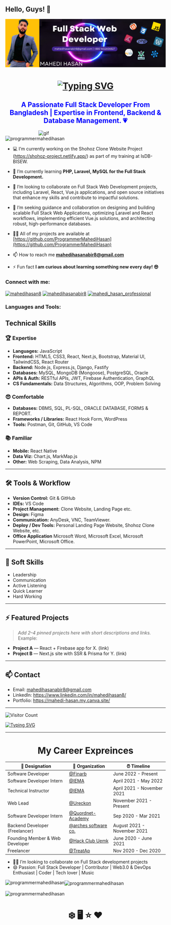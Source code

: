 ## Hello, Guys! 👋

![logo](https://github.com/ProgrammerMahediHasan/ProgrammerMahediHasan/blob/main/Github%20Banner.png)

<h1 align="center">
  <a href="https://git.io/typing-svg">
    <img src="https://readme-typing-svg.herokuapp.com?size=26&duration=4000&color=FF0000&font=Fira+Code&weight=700&lines=Hello+👋+I'm+Mahedi+Hasan" alt="Typing SVG"/>
  </a>
</h1>



<h2 align="center">  <font color="blue">A Passionate Full Stack Developer From Bangladesh | Expertise in Frontend, Backend & Database Management. 💗</font></h2>



<img align="right" alt="gif" width="400" src="https://gist.githubusercontent.com/Prince-Shivaram/106aa0f37f016eda7ec65de5acb90471/raw/760aff1fe331f8a445d4573aa88fd2ec16e72b83/My-work.gif">





<p align="left"> <img src="https://komarev.com/ghpvc/?username=programmermahedihasan&label=Profile%20views&color=0e75b6&style=flat" alt="programmermahedihasan" /> </p>

- 💻 I’m currently working on the Shohoz Clone Website Project (https://shohoz-project.netlify.app/) as part of my training at IsDB-BISEW.
  
- 🌱 I’m currently learning **PHP, Laravel, MySQL for the Full Stack Development.**

- 👯 I’m looking to collaborate on Full Stack Web Development projects, including Laravel, React, Vue.js applications, and open source initiatives that enhance my skills and contribute to impactful solutions.


- 🤝 I’m seeking guidance and collaboration on designing and building scalable Full Stack Web Applications, optimizing Laravel and React workflows, implementing efficient Vue.js solutions, and architecting robust, high-performance databases.

- 👨‍💻 All of my projects are available at [https://github.com/ProgrammerMahediHasan](https://github.com/ProgrammerMahediHasan)

- 📫 How to reach me **mahedihasanabir8@gmail.com**

- ⚡ Fun fact **I am curious about learning something new every day! 😎**

<h3 align="left">Connect with me:</h3>
<p align="left">
<a href="https://linkedin.com/in/mahedihasan8" target="blank"><img align="center" src="https://raw.githubusercontent.com/rahuldkjain/github-profile-readme-generator/master/src/images/icons/Social/linked-in-alt.svg" alt="mahedihasan8" height="30" width="40" /></a>
<a href="https://fb.com/mahedihasanabir8" target="blank"><img align="center" src="https://raw.githubusercontent.com/rahuldkjain/github-profile-readme-generator/master/src/images/icons/Social/facebook.svg" alt="mahedihasanabir8" height="30" width="40" /></a>
<a href="https://instagram.com/mahedi_hasan_professional" target="blank"><img align="center" src="https://raw.githubusercontent.com/rahuldkjain/github-profile-readme-generator/master/src/images/icons/Social/instagram.svg" alt="mahedi_hasan_professional" height="30" width="40" /></a>
</p>

<h3 align="left">Languages and Tools:</h3>

<h2>Technical Skills</h2>

### 🏆 Expertise
- **Languages:** JavaScript 
- **Frontend:** HTML5, CSS3, React, Next.js, Bootstrap, Material UI, TailwindCSS, React Router  
- **Backend:** Node.js, Express.js, Django, Fastify  
- **Databases:** MySQL, MongoDB (Mongoose), PostgreSQL, Oracle  
- **APIs & Auth:** RESTful APIs, JWT, Firebase Authentication, GraphQL  
- **CS Fundamentals:** Data Structures, Algorithms, OOP, Problem Solving

### 😎 Comfortable
- **Databases:** DBMS, SQL, PL-SQL, ORACLE DATABASE, FORMS & REPORT.
- **Frameworks / Libraries:** React Hook Form, WordPress  
- **Tools:** Postman, Git, GitHub, VS Code

### 📚 Familiar
- **Mobile:** React Native  
- **Data Viz:** Chart.js, MarkMap.js  
- **Other:** Web Scraping, Data Analysis, NPM

---

## 🛠 Tools & Workflow
- **Version Control:** Git & GitHub  
- **IDEs:** VS Code  
- **Project Management:** Clone Website, Landing Page etc. 
- **Design:** Figma  
- **Communication:** AnyDesk, VNC, TeamViewer.
- **Deploy / Dev Tools:** Personal Landing Page Website, Shohoz Clone Website, etc.
- **Office Application** Microsoft Word, Microsoft Excel, Microsoft PowerPoint, Microsoft Office.

---

## 🧠 Soft Skills
 - Leadership
 - Communication
 - Active Listening
 - Quick Learner
 - Hard Working

---

## ⚡ Featured Projects
> _Add 2–4 pinned projects here with short descriptions and links._  
Example:
- **Project A** — React + Firebase app for X. (link)
- **Project B** — Next.js site with SSR & Prisma for Y. (link)

---

## 📫 Contact
- Email: mahedihasanabir8@gmail.com  
- LinkedIn: https://www.linkedin.com/in/mahedihasan8/
- Portfolio: https://mahedi-hasan.my.canva.site/

---

![Visitor Count](https://komarev.com/ghpvc/?username=pollob-official&color=blue)  

[![Typing SVG](https://readme-typing-svg.herokuapp.com?size=22&duration=4000&color=FF0000&lines=👩🏻‍💻Welcome+To+My+Career+Exprience;Open+to+Collaboration)](https://git.io/typing-svg)

---


  <h1 align="center">My Career Expreinces</h1>

  <table align="center">
    <thead>
      <tr>
        <th>💼 Designation</th>
        <th>🏢 Organization</th>
        <th>⏰ Timeline</th>
      </tr>
    </thead>
    <tbody>
      <tr>
        <td>Software Developer</td>
        <td><a href="@Finarb">@Finarb</a></td>
        <td>June 2022 - Present</td>
      </tr>
      <tr>
        <td>Software Developer Intern</td>
        <td><a href="@IEMA">@IEMA</a></td>
        <td>April 2021 - May 2022</td>
      </tr>
      <tr>
        <td>Technical Instructor</td>
        <td><a href="@IEMA">@IEMA</a></td>
        <td>April 2021 - November 2021</td>
      </tr>
      <tr>
        <td>Web Lead</td>
        <td><a href="@Ureckon">@Ureckon</a></td>
        <td>November 2021 - Present</td>
      </tr>
      <tr>
        <td>Software Developer Intern</td>
        <td><a href="@Quordnet-Academy">@Quordnet-Academy</a></td>
        <td>Sep 2020 - Mar 2021</td>
      </tr>
      <tr>
        <td>Backend Developer (Freelancer)</td>
        <td><a href="@arches software co.">@arches software co.</a></td>
        <td>August 2021 - November 2021</td>
      </tr>
      <tr>
        <td>Founding Member & Web Developer</td>
        <td><a href="@Hack Club Uemk">@Hack Club Uemk</a></td>
        <td>June 2020 - June 2021</td>
      </tr>
      <tr>
        <td>Freelancer</td>
        <td><a href="@TreatAp">@TreatAp</a></td>
        <td>Nov 2020 - Dec 2020</td>
      </tr>
    </tbody>
  </table>

  <ul >
     <li &nbsp; &nbsp; &nbsp;>👨‍💻 I’m looking to collaborate on Full Stack development projects</li>
    <li &nbsp; &nbsp; &nbsp;>😄 Passion: Full Stack Developer | Contributor | Web3.0 & DevOps Enthusiast | Coder | Tech lover | Music</li>
  </ul>

</body>








<p><img align="left" src="https://github-readme-stats.vercel.app/api/top-langs?username=programmermahedihasan&show_icons=true&locale=en&layout=compact" alt="programmermahedihasan" /></p>

<p><img align="center" src="https://github-readme-stats.vercel.app/api?username=programmermahedihasan&show_icons=true&locale=en" alt="programmermahedihasan" /></p>

<p><img align="center" src="https://github-readme-streak-stats.herokuapp.com/?user=programmermahedihasan&" alt="programmermahedihasan" /></p>

<h1 align="center"> ❄️ 🖥️  ⭐ ❤️ </h1>
